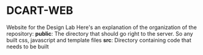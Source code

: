 # DCART-WEB
Website for the Design Lab
Here's an explanation of the organization of the repository:
**public**: The directory that should go right to the server. So any built css, javascript and template files
**src**: Directory containing code that needs to be built
